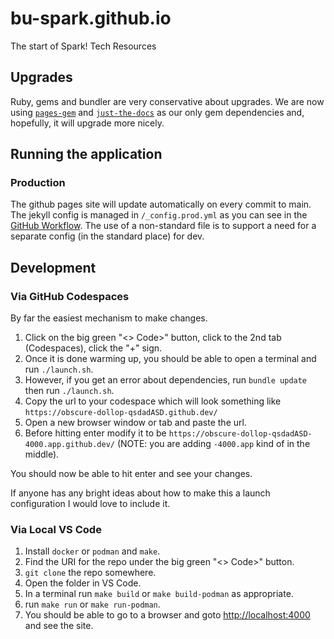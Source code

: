 # bu-spark.github.io
The start of Spark! Tech Resources


## Upgrades
Ruby, gems and bundler are very conservative about upgrades.
We are now using [`pages-gem`](https://github.com/github/pages-gem) and [`just-the-docs`](https://just-the-docs.com/) as our only gem dependencies and, hopefully, it will upgrade more nicely.

## Running the application

### Production
The github pages site will update automatically on every commit to main.
The jekyll config is managed in `/_config.prod.yml` as you can see in the [GitHub Workflow](https://github.com/BU-Spark/bu-spark/blob/main/.github/workflows/build-jekyll.yml).
The use of a non-standard file is to support a need for a separate config (in the standard place) for dev.

## Development

### Via GitHub Codespaces
By far the easiest mechanism to make changes.

1. Click on the big green "<> Code>" button, click to the 2nd tab (Codespaces), click the "+" sign.
2. Once it is done warming up, you should be able to open a terminal and run `./launch.sh`.
3. However, if you get an error about dependencies, run `bundle update` then run `./launch.sh`.
4. Copy the url to your codespace which will look something like `https://obscure-dollop-qsdadASD.github.dev/`
5. Open a new browser window or tab and paste the url.
6. Before hitting enter modify it to be `https://obscure-dollop-qsdadASD-4000.app.github.dev/` (NOTE: you are adding `-4000.app` kind of in the middle).

You should now be able to hit enter and see your changes.

If anyone has any bright ideas about how to make this a launch configuration I would love to include it.


### Via Local VS Code
1. Install `docker` or `podman` and `make`.
2. Find the URI for the repo under the big green "<> Code>" button.
3. `git clone` the repo somewhere.
4. Open the folder in VS Code.
5. In a terminal run `make build` or `make build-podman` as appropriate.
6. run `make run` or `make run-podman`.
7. You should be able to go to a browser and goto [http://localhost:4000](http://localhost:4000) and see the site.



